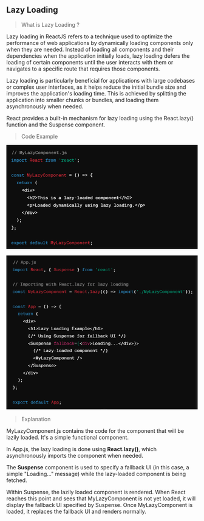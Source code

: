 ## Lazy Loading

> What is Lazy Loading ?

Lazy loading in ReactJS refers to a technique used to optimize the performance of web applications by dynamically loading components only when they are needed. Instead of loading all components and their dependencies when the application initially loads, lazy loading defers the loading of certain components until the user interacts with them or navigates to a specific route that requires those components.

Lazy loading is particularly beneficial for applications with large codebases or complex user interfaces, as it helps reduce the initial bundle size and improves the application's loading time. This is achieved by splitting the application into smaller chunks or bundles, and loading them asynchronously when needed.

React provides a built-in mechanism for lazy loading using the React.lazy() function and the Suspense component.

> Code Example 

![alt text](image.png)

![alt text](image-1.png)

> Explanation 

MyLazyComponent.js contains the code for the component that will be lazily loaded. It's a simple functional component.

In App.js, the lazy loading is done using **React.lazy()**, which asynchronously imports the component when needed.

The **Suspense** component is used to specify a fallback UI (in this case, a simple "Loading..." message) while the lazy-loaded component is being fetched.

Within Suspense, the lazily loaded component <MyLazyComponent /> is rendered. When React reaches this point and sees that MyLazyComponent is not yet loaded, it will display the fallback UI specified by Suspense. Once MyLazyComponent is loaded, it replaces the fallback UI and renders normally.